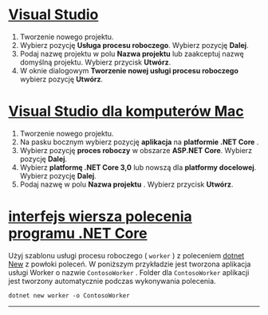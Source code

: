 # <a name="visual-studio"></a>[Visual Studio](#tab/visual-studio)

1. Tworzenie nowego projektu.
1. Wybierz pozycję **Usługa procesu roboczego**. Wybierz pozycję **Dalej**.
1. Podaj nazwę projektu w polu **Nazwa projektu** lub zaakceptuj nazwę domyślną projektu. Wybierz przycisk **Utwórz**.
1. W oknie dialogowym **Tworzenie nowej usługi procesu roboczego** wybierz pozycję **Utwórz**.

# <a name="visual-studio-for-mac"></a>[Visual Studio dla komputerów Mac](#tab/visual-studio-mac)

1. Tworzenie nowego projektu.
1. Na pasku bocznym wybierz pozycję **aplikacja** na **platformie .NET Core** .
1. Wybierz pozycję **proces roboczy** w obszarze **ASP.NET Core**. Wybierz pozycję **Dalej**.
1. Wybierz **platformę .NET Core 3,0** lub nowszą dla **platformy docelowej**. Wybierz pozycję **Dalej**.
1. Podaj nazwę w polu **Nazwa projektu** . Wybierz przycisk **Utwórz**.

# <a name="net-core-cli"></a>[interfejs wiersza polecenia programu .NET Core](#tab/netcore-cli)

Użyj szablonu usługi procesu roboczego ( `worker` ) z poleceniem [dotnet New](/dotnet/core/tools/dotnet-new) z powłoki poleceń. W poniższym przykładzie jest tworzona aplikacja usługi Worker o nazwie `ContosoWorker` . Folder dla `ContosoWorker` aplikacji jest tworzony automatycznie podczas wykonywania polecenia.

```dotnetcli
dotnet new worker -o ContosoWorker
```

---

